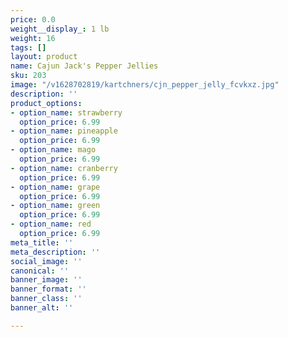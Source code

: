 ```yaml
---
price: 0.0
weight__display_: 1 lb
weight: 16
tags: []
layout: product
name: Cajun Jack's Pepper Jellies
sku: 203
image: "/v1628702819/kartchners/cjn_pepper_jelly_fcvkxz.jpg"
description: ''
product_options:
- option_name: strawberry
  option_price: 6.99
- option_name: pineapple
  option_price: 6.99
- option_name: mago
  option_price: 6.99
- option_name: cranberry
  option_price: 6.99
- option_name: grape
  option_price: 6.99
- option_name: green
  option_price: 6.99
- option_name: red
  option_price: 6.99
meta_title: ''
meta_description: ''
social_image: ''
canonical: ''
banner_image: ''
banner_format: ''
banner_class: ''
banner_alt: ''

---
```

